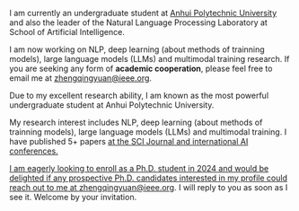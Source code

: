 I am currently an undergraduate student at [Anhui Polytechnic University](https://www.ahpu.edu.cn/) and also the leader of the Natural Language Processing Laboratory at School of Artificial Intelligence.

I am now working on NLP, deep learning (about methods of trainning models), large language models (LLMs) and multimodal training research. If you are seeking any form of **academic cooperation**, please feel free to email me at [zhengqingyuan@ieee.org](mailto:zhengqingyuan@ieee.org).

Due to my excellent research ability, I am known as the most powerful undergraduate student at Anhui Polytechnic University.


My research interest includes NLP, deep learning (about methods of trainning models), large language models (LLMs) and multimodal training. I have published 5+ papers <a href='https://scholar.google.com/citations?user=dTu07l8AAAAJ'> at the SCI Journal and international AI conferences. 

I am eagerly looking to enroll as a Ph.D. student in 2024 and would be delighted if any prospective Ph.D. candidates interested in my profile could reach out to me at [zhengqingyuan@ieee.org](mailto:zhengqingyuan@ieee.org). I will reply to you as soon as I see it. Welcome by your invitation.
